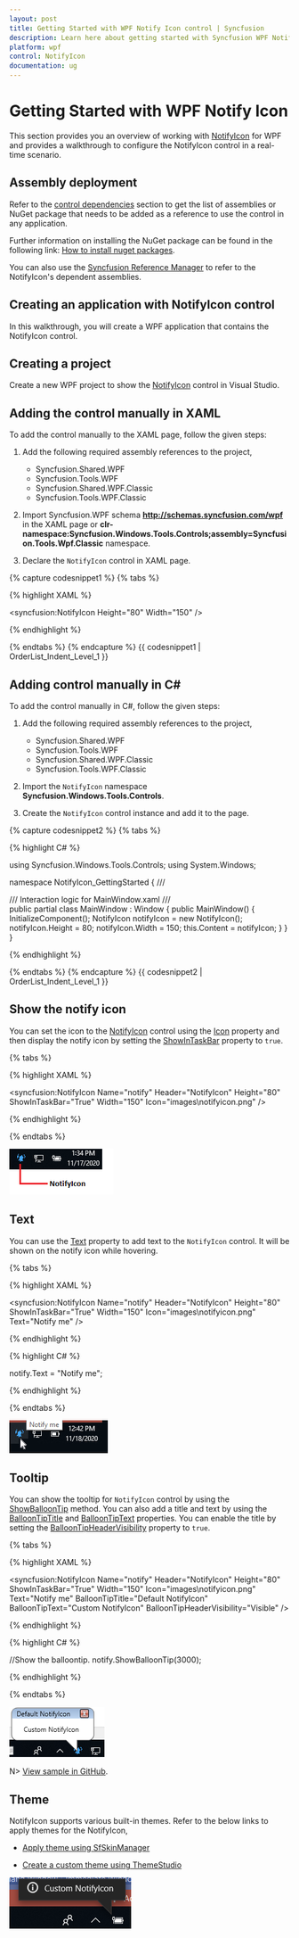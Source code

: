 ```yaml
---
layout: post
title: Getting Started with WPF Notify Icon control | Syncfusion
description: Learn here about getting started with Syncfusion WPF Notify Icon control, its elements and more details.
platform: wpf
control: NotifyIcon
documentation: ug
---
```


# Getting Started with WPF Notify Icon

This section provides you an overview of working with [NotifyIcon](https://www.syncfusion.com/wpf-controls/notify-icon) for WPF and provides a walkthrough to configure the NotifyIcon control in a real-time scenario.

## Assembly deployment

Refer to the [control dependencies](https://help.syncfusion.com/wpf/control-dependencies#notifyicon) section to get the list of assemblies or NuGet package that needs to be added as a reference to use the control in any application.

Further information on installing the NuGet package can be found in the following link:
[How to install nuget packages](https://help.syncfusion.com/wpf/visual-studio-integration/nuget-packages).

You can also use the [Syncfusion Reference Manager](https://help.syncfusion.com/wpf/visual-studio-integration/visual-studio-extensions/add-references) to refer to the NotifyIcon's dependent assemblies.

## Creating an application with NotifyIcon control

In this walkthrough, you will create a WPF application that contains the NotifyIcon control.

## Creating a project

Create a new WPF project to show the [NotifyIcon](https://help.syncfusion.com/cr/wpf/Syncfusion.Windows.Tools.Controls.NotifyIcon.html) control in Visual Studio.

## Adding the control manually in XAML

To add the control manually to the XAML page, follow the given steps:

1. Add the following required assembly references to the project,

    * Syncfusion.Shared.WPF
    * Syncfusion.Tools.WPF
    * Syncfusion.Shared.WPF.Classic
    * Syncfusion.Tools.WPF.Classic

2. Import Syncfusion.WPF schema **http://schemas.syncfusion.com/wpf** in the XAML page or **clr-namespace:Syncfusion.Windows.Tools.Controls;assembly=Syncfusion.Tools.Wpf.Classic** namespace.

3. Declare the `NotifyIcon` control in XAML page.

{% capture codesnippet1 %}
{% tabs %}

{% highlight XAML %}

<Window
        xmlns="http://schemas.microsoft.com/winfx/2006/xaml/presentation"
        xmlns:x="http://schemas.microsoft.com/winfx/2006/xaml"
        xmlns:d="http://schemas.microsoft.com/expression/blend/2008"
        xmlns:mc="http://schemas.openxmlformats.org/markup-compatibility/2006"
        xmlns:local="clr-namespace:NotifyIcon_GettingStarted"
        xmlns:syncfusion="http://schemas.syncfusion.com/wpf" x:Class="NotifyIcon_GettingStarted.MainWindow"
        xmlns:tools="clr-namespace:Syncfusion.Windows.Tools.Controls;assembly=Syncfusion.Tools.Wpf.Classic"
        mc:Ignorable="d"
        Title="MainWindow" Height="450" Width="800">
    <Grid>
        <syncfusion:NotifyIcon Height="80" Width="150" />
    </Grid>
</Window>

{% endhighlight %}

{% endtabs %}
{% endcapture %}
{{ codesnippet1 | OrderList_Indent_Level_1 }}

## Adding control manually in C#

To add the control manually in C#, follow the given steps:

1. Add the following required assembly references to the project,

    * Syncfusion.Shared.WPF
    * Syncfusion.Tools.WPF
    * Syncfusion.Shared.WPF.Classic
    * Syncfusion.Tools.WPF.Classic

2. Import the `NotifyIcon` namespace **Syncfusion.Windows.Tools.Controls**.

3. Create the `NotifyIcon` control instance and add it to the page.

{% capture codesnippet2 %}
{% tabs %}

{% highlight C# %}

using Syncfusion.Windows.Tools.Controls;
using System.Windows;

namespace NotifyIcon_GettingStarted
{
    /// <summary>
    /// Interaction logic for MainWindow.xaml
    /// </summary>
    public partial class MainWindow : Window
    {
        public MainWindow()
        {
            InitializeComponent();
            NotifyIcon notifyIcon = new NotifyIcon();
            notifyIcon.Height = 80;
            notifyIcon.Width = 150;
            this.Content = notifyIcon;
        }
    }
}

{% endhighlight %}

{% endtabs %}
{% endcapture %}
{{ codesnippet2 | OrderList_Indent_Level_1 }}

## Show the notify icon

You can set the icon to the [NotifyIcon](https://help.syncfusion.com/cr/wpf/Syncfusion.Windows.Tools.Controls.NotifyIcon.html) control using the [Icon](https://help.syncfusion.com/cr/wpf/Syncfusion.Windows.Tools.Controls.NotifyIcon.html#Syncfusion_Windows_Tools_Controls_NotifyIcon_Icon) property and then display the notify icon by setting the [ShowInTaskBar](https://help.syncfusion.com/cr/wpf/Syncfusion.Windows.Tools.Controls.NotifyIcon.html#Syncfusion_Windows_Tools_Controls_NotifyIcon_ShowInTaskBar) property to `true`.

{% tabs %}

{% highlight XAML %}

<syncfusion:NotifyIcon Name="notify" Header="NotifyIcon" Height="80" ShowInTaskBar="True" Width="150" Icon="images\notifyicon.png" />

{% endhighlight %}

{% endtabs %}

![Set the icon to WPF NotifyIcon](Getting-Started_images/wpf-notifyicon-icon.png)

## Text

You can use the [Text](https://help.syncfusion.com/cr/wpf/Syncfusion.Windows.Tools.Controls.NotifyIcon.html#Syncfusion_Windows_Tools_Controls_NotifyIcon_Text) property to add text to the `NotifyIcon` control. It will be shown on the notify icon while hovering.

{% tabs %}

{% highlight XAML %}

<syncfusion:NotifyIcon Name="notify" Header="NotifyIcon" Height="80" ShowInTaskBar="True" Width="150" Icon="images\notifyicon.png" Text="Notify me" />

{% endhighlight %}

{% highlight C# %}

notify.Text = "Notify me";

{% endhighlight %}

{% endtabs %}

![Set the text value to WPF NotifyIcon](Getting-Started_images/wpf-notifyicon-text.png)

## Tooltip

You can show the tooltip for `NotifyIcon` control by using the [ShowBalloonTip](https://help.syncfusion.com/cr/wpf/Syncfusion.Windows.Tools.Controls.NotifyIcon.html#Syncfusion_Windows_Tools_Controls_NotifyIcon_ShowBalloonTip_System_Int32_) method. You can also add a title and text by using the [BalloonTipTitle](https://help.syncfusion.com/cr/wpf/Syncfusion.Windows.Tools.Controls.NotifyIcon.html#Syncfusion_Windows_Tools_Controls_NotifyIcon_BalloonTipTitle) and [BalloonTipText](https://help.syncfusion.com/cr/wpf/Syncfusion.Windows.Tools.Controls.NotifyIcon.html#Syncfusion_Windows_Tools_Controls_NotifyIcon_BalloonTipText) properties. You can enable the title by setting the [BalloonTipHeaderVisibility](https://help.syncfusion.com/cr/wpf/Syncfusion.Windows.Tools.Controls.NotifyIcon.html#Syncfusion_Windows_Tools_Controls_NotifyIcon_BalloonTipHeaderVisibility) property to `true`.

{% tabs %}

{% highlight XAML %}

<syncfusion:NotifyIcon Name="notify" Header="NotifyIcon" Height="80" ShowInTaskBar="True" Width="150" 
                       Icon="images\notifyicon.png" Text="Notify me"
                       BalloonTipTitle="Default NotifyIcon" BalloonTipText="Custom NotifyIcon" 
                       BalloonTipHeaderVisibility="Visible" />

{% endhighlight %}

{% highlight C# %}

//Show the balloontip.
notify.ShowBalloonTip(3000);

{% endhighlight %}

{% endtabs %}

![Set the tooltip to WPF NotifyIcon](Getting-Started_images/wpf-notifyicon-tooltip.png)

N> [View sample in GitHub](https://github.com/SyncfusionExamples/GettingStarted-WPF-NotifyIcon).

## Theme

NotifyIcon supports various built-in themes. Refer to the below links to apply themes for the NotifyIcon,

  * [Apply theme using SfSkinManager](https://help.syncfusion.com/wpf/themes/skin-manager)
	
  * [Create a custom theme using ThemeStudio](https://help.syncfusion.com/wpf/themes/theme-studio#creating-custom-theme)

  ![Setting theme to WPF NotifyIcon](Getting-Started_images/wpf-notifyicon-theme.png)